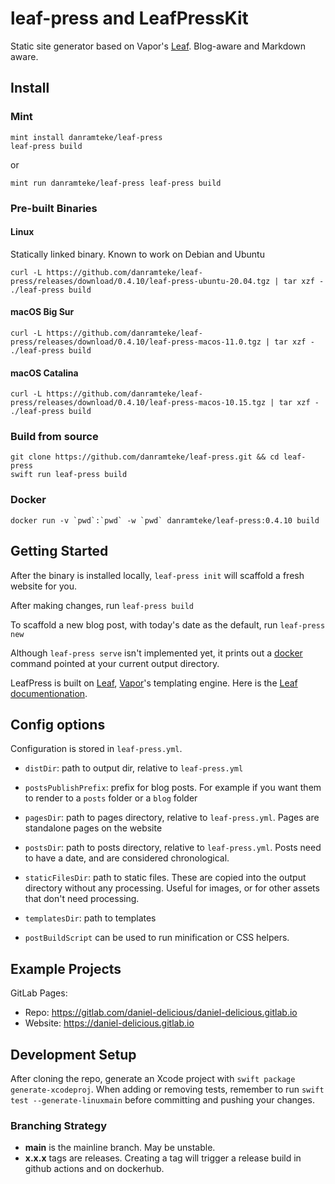 # leaf-press and LeafPressKit

Static site generator based on Vapor's [Leaf](https://github.com/vapor/leaf-kit.git). Blog-aware and Markdown aware.


## Install

### Mint

```
mint install danramteke/leaf-press
leaf-press build
```

or

```
mint run danramteke/leaf-press leaf-press build
```

### Pre-built Binaries

#### Linux 

Statically linked binary. Known to work on Debian and Ubuntu

```
curl -L https://github.com/danramteke/leaf-press/releases/download/0.4.10/leaf-press-ubuntu-20.04.tgz | tar xzf -
./leaf-press build
```

#### macOS Big Sur

```
curl -L https://github.com/danramteke/leaf-press/releases/download/0.4.10/leaf-press-macos-11.0.tgz | tar xzf -
./leaf-press build
```

#### macOS Catalina

```
curl -L https://github.com/danramteke/leaf-press/releases/download/0.4.10/leaf-press-macos-10.15.tgz | tar xzf -
./leaf-press build
```

### Build from source

```
git clone https://github.com/danramteke/leaf-press.git && cd leaf-press
swift run leaf-press build 
```

### Docker

```
docker run -v `pwd`:`pwd` -w `pwd` danramteke/leaf-press:0.4.10 build
```

## Getting Started

After the binary is installed locally, `leaf-press init` will scaffold a fresh website for you.

After making changes, run `leaf-press build`

To scaffold a new blog post, with today's date as the default, run `leaf-press new`

Although `leaf-press serve` isn't implemented yet, it prints out a [docker](https://www.docker.com) command pointed at your current output directory.

LeafPress is built on [Leaf](https://github.com/vapor/leaf.git), [Vapor](https://github.com/vapor/vapor.git)'s templating engine. Here is the [Leaf documentionation](https://docs.vapor.codes/4.0/leaf/overview/).

## Config options

Configuration is stored in `leaf-press.yml`. 

- `distDir`: path to output dir, relative to `leaf-press.yml`
- `postsPublishPrefix`: prefix for blog posts. For example if you want them to render to a `posts` folder or a `blog` folder
- `pagesDir`: path to pages directory, relative to `leaf-press.yml`. Pages are standalone pages on the website
- `postsDir`: path to posts directory, relative to `leaf-press.yml`. Posts need to have a date, and are considered chronological.
- `staticFilesDir`: path to static files. These are copied into the output directory without any processing. Useful for images, or for other assets that don't need processing.
- `templatesDir`: path to templates

- `postBuildScript` can be used to run minification or CSS helpers. 


## Example Projects

GitLab Pages: 

- Repo: <https://gitlab.com/daniel-delicious/daniel-delicious.gitlab.io>
- Website: <https://daniel-delicious.gitlab.io>

## Development Setup

After cloning the repo, generate an Xcode project with `swift package generate-xcodeproj`. When adding or removing tests, remember to run `swift test --generate-linuxmain` before committing and pushing your changes.

### Branching Strategy

- **main** is the mainline branch. May be unstable.
- **x.x.x** tags are releases. Creating a tag will trigger a release build in github actions and on dockerhub.

